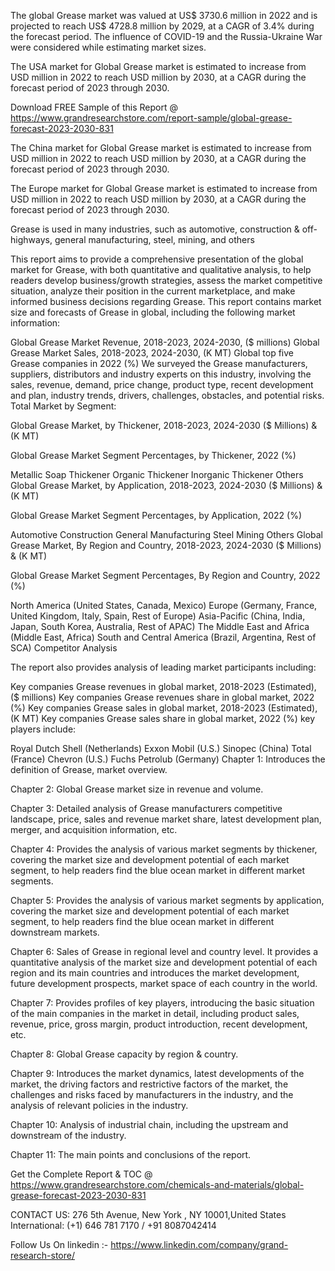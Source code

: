 
The global Grease market was valued at US$ 3730.6 million in 2022 and is projected to reach US$ 4728.8 million by 2029, at a CAGR of 3.4% during the forecast period. The influence of COVID-19 and the Russia-Ukraine War were considered while estimating market sizes.

The USA market for Global Grease market is estimated to increase from USD million in 2022 to reach USD million by 2030, at a CAGR during the forecast period of 2023 through 2030.

Download FREE Sample of this Report @ https://www.grandresearchstore.com/report-sample/global-grease-forecast-2023-2030-831

The China market for Global Grease market is estimated to increase from USD million in 2022 to reach USD million by 2030, at a CAGR during the forecast period of 2023 through 2030.

The Europe market for Global Grease market is estimated to increase from USD million in 2022 to reach USD million by 2030, at a CAGR during the forecast period of 2023 through 2030.

Grease is used in many industries, such as automotive, construction & off-highways, general manufacturing, steel, mining, and others

This report aims to provide a comprehensive presentation of the global market for Grease, with both quantitative and qualitative analysis, to help readers develop business/growth strategies, assess the market competitive situation, analyze their position in the current marketplace, and make informed business decisions regarding Grease. This report contains market size and forecasts of Grease in global, including the following market information:

Global Grease Market Revenue, 2018-2023, 2024-2030, ($ millions)
Global Grease Market Sales, 2018-2023, 2024-2030, (K MT)
Global top five Grease companies in 2022 (%)
We surveyed the Grease manufacturers, suppliers, distributors and industry experts on this industry, involving the sales, revenue, demand, price change, product type, recent development and plan, industry trends, drivers, challenges, obstacles, and potential risks. Total Market by Segment:

Global Grease Market, by Thickener, 2018-2023, 2024-2030 ($ Millions) & (K MT)

Global Grease Market Segment Percentages, by Thickener, 2022 (%)

Metallic Soap Thickener
Organic Thickener
Inorganic Thickener
Others
Global Grease Market, by Application, 2018-2023, 2024-2030 ($ Millions) & (K MT)

Global Grease Market Segment Percentages, by Application, 2022 (%)

Automotive
Construction
General Manufacturing
Steel
Mining
Others
Global Grease Market, By Region and Country, 2018-2023, 2024-2030 ($ Millions) & (K MT)

Global Grease Market Segment Percentages, By Region and Country, 2022 (%)

North America (United States, Canada, Mexico)
Europe (Germany, France, United Kingdom, Italy, Spain, Rest of Europe)
Asia-Pacific (China, India, Japan, South Korea, Australia, Rest of APAC)
The Middle East and Africa (Middle East, Africa)
South and Central America (Brazil, Argentina, Rest of SCA)
Competitor Analysis

The report also provides analysis of leading market participants including:

Key companies Grease revenues in global market, 2018-2023 (Estimated), ($ millions)
Key companies Grease revenues share in global market, 2022 (%)
Key companies Grease sales in global market, 2018-2023 (Estimated), (K MT)
Key companies Grease sales share in global market, 2022 (%)
key players include:

Royal Dutch Shell (Netherlands)
Exxon Mobil (U.S.)
Sinopec (China)
Total (France)
Chevron (U.S.)
Fuchs Petrolub (Germany)
Chapter 1: Introduces the definition of Grease, market overview.

Chapter 2: Global Grease market size in revenue and volume.

Chapter 3: Detailed analysis of Grease manufacturers competitive landscape, price, sales and revenue market share, latest development plan, merger, and acquisition information, etc.

Chapter 4: Provides the analysis of various market segments by thickener, covering the market size and development potential of each market segment, to help readers find the blue ocean market in different market segments.

Chapter 5: Provides the analysis of various market segments by application, covering the market size and development potential of each market segment, to help readers find the blue ocean market in different downstream markets.

Chapter 6: Sales of Grease in regional level and country level. It provides a quantitative analysis of the market size and development potential of each region and its main countries and introduces the market development, future development prospects, market space of each country in the world.

Chapter 7: Provides profiles of key players, introducing the basic situation of the main companies in the market in detail, including product sales, revenue, price, gross margin, product introduction, recent development, etc.

Chapter 8: Global Grease capacity by region & country.

Chapter 9: Introduces the market dynamics, latest developments of the market, the driving factors and restrictive factors of the market, the challenges and risks faced by manufacturers in the industry, and the analysis of relevant policies in the industry.

Chapter 10: Analysis of industrial chain, including the upstream and downstream of the industry.

Chapter 11: The main points and conclusions of the report.

Get the Complete Report & TOC @ https://www.grandresearchstore.com/chemicals-and-materials/global-grease-forecast-2023-2030-831

CONTACT US:
276 5th Avenue, New York , NY 10001,United States
International: (+1) 646 781 7170 / +91 8087042414

Follow Us On linkedin :- https://www.linkedin.com/company/grand-research-store/
